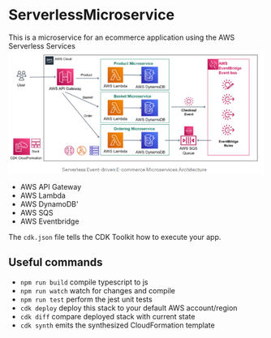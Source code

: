 # ServerlessMicroservice
This is a microservice for an ecommerce application using the AWS Serverless Services
![ALT Text](./images/event-driven-microsrvices-image.png)

- AWS API Gateway
- AWS Lambda
- AWS DynamoDB'
- AWS SQS
- AWS Eventbridge

The `cdk.json` file tells the CDK Toolkit how to execute your app.

## Useful commands

* `npm run build`   compile typescript to js
* `npm run watch`   watch for changes and compile
* `npm run test`    perform the jest unit tests
* `cdk deploy`      deploy this stack to your default AWS account/region
* `cdk diff`        compare deployed stack with current state
* `cdk synth`       emits the synthesized CloudFormation template
